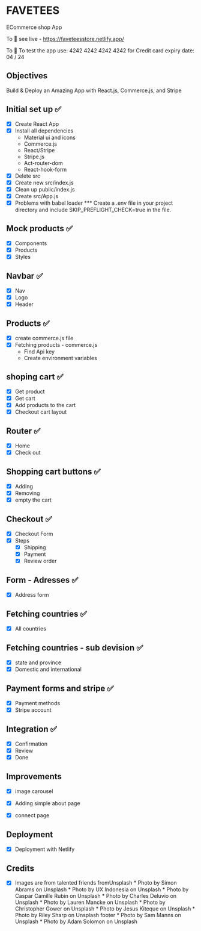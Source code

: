 # FAVETEES

ECommerce shop App

To :rocket: see live - https://faveteesstore.netlify.app/

To :test_tube: To test the app use:
4242 4242 4242 4242 for Credit card
expiry date: 04 / 24




## Objectives
Build & Deploy an Amazing App with React.js, Commerce.js, and Stripe

## Initial set up ✅

* [x] Create React App
* [x] Install all dependencies
    * Material ui and icons
    * Commerce.js
    * React/Stripe
    * Stripe.js
    * Act-router-dom
    * React-hook-form
* [x] Delete src
* [x] Create new src/index.js
* [x] Clean up public/index.js
* [x] Create src/App.js
* [x] Problems with babel loader
      *** Create a .env file in your project directory and include SKIP_PREFLIGHT_CHECK=true in the file.

## Mock products ✅

* [x] Components
* [x] Products
* [x] Styles

## Navbar ✅

* [x] Nav
* [x] Logo
* [x] Header

## Products ✅

* [x] create commerce.js file
* [x] Fetching products - commerce.js
     * Find Api key
     * Create environment variables

## shoping cart ✅

* [x] Get product
* [x] Get cart
* [x] Add products to the cart
* [x] Checkout cart layout

## Router ✅

* [x] Home
* [x] Check out

## Shopping cart buttons ✅

* [x] Adding
* [x] Removing
* [x] empty the cart
## Checkout ✅

*  [x] Checkout Form
*   [x] Steps
    * [x] Shipping
    * [x] Payment
    * [x] Review order

## Form - Adresses ✅

* [x] Address form
## Fetching countries ✅

* [x] All countries
## Fetching countries - sub devision ✅

* [x] state and province
* [x] Domestic and international
## Payment forms and stripe ✅

* [x] Payment methods
* [x] Stripe account

## Integration  ✅

* [x] Confirmation
* [x] Review
* [x] Done

## Improvements
* [x] image carousel
* [x] Adding simple about page
* [x] connect page


## Deployment

* [X] Deployment with Netlify


## Credits

* [x] Images are from talented friends fromUnsplash
      * Photo by Simon Abrams on Unsplash
      * Photo by UX Indonesia on Unsplash
      * Photo by Caspar Camille Rubin on Unsplash
      * Photo by Charles Deluvio on Unsplash
      * Photo by Lauren Mancke on Unsplash
      * Photo by Christopher Gower on Unsplash
      * Photo by Jesus Kiteque on Unsplash
      * Photo by Riley Sharp on Unsplash footer
      * Photo by Sam Manns on Unsplash
      * Photo by Adam Solomon on Unsplash



